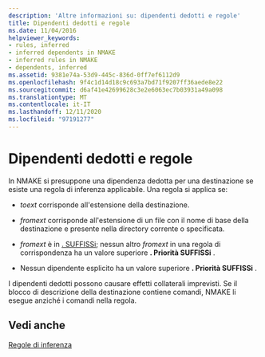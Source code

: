 ```yaml
---
description: 'Altre informazioni su: dipendenti dedotti e regole'
title: Dipendenti dedotti e regole
ms.date: 11/04/2016
helpviewer_keywords:
- rules, inferred
- inferred dependents in NMAKE
- inferred rules in NMAKE
- dependents, inferred
ms.assetid: 9381e74a-53d9-445c-836d-0ff7ef6112d9
ms.openlocfilehash: 9f4c1d14d18c9c693a7bd71f9207ff36aede8e22
ms.sourcegitcommit: d6af41e42699628c3e2e6063ec7b03931a49a098
ms.translationtype: MT
ms.contentlocale: it-IT
ms.lasthandoff: 12/11/2020
ms.locfileid: "97191277"
---
```

# <a name="inferred-dependents-and-rules"></a>Dipendenti dedotti e regole

In NMAKE si presuppone una dipendenza dedotta per una destinazione se esiste una regola di inferenza applicabile. Una regola si applica se:

- *toext* corrisponde all'estensione della destinazione.

- *fromext* corrisponde all'estensione di un file con il nome di base della destinazione e presente nella directory corrente o specificata.

- *fromext* è in [. SUFFISSi](dot-directives.md); nessun altro *fromext* in una regola di corrispondenza ha un valore superiore **. Priorità SUFFISSi** .

- Nessun dipendente esplicito ha un valore superiore **. Priorità SUFFISSi** .

I dipendenti dedotti possono causare effetti collaterali imprevisti. Se il blocco di descrizione della destinazione contiene comandi, NMAKE li esegue anziché i comandi nella regola.

## <a name="see-also"></a>Vedi anche

[Regole di inferenza](inference-rules.md)
